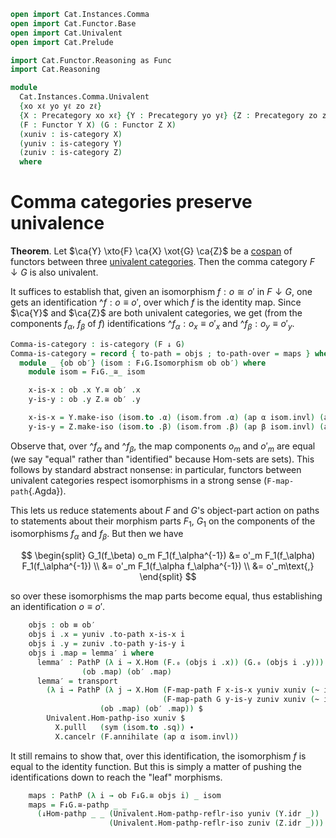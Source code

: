 ```agda
open import Cat.Instances.Comma
open import Cat.Functor.Base
open import Cat.Univalent
open import Cat.Prelude

import Cat.Functor.Reasoning as Func
import Cat.Reasoning

module
  Cat.Instances.Comma.Univalent
  {xo xℓ yo yℓ zo zℓ}
  {X : Precategory xo xℓ} {Y : Precategory yo yℓ} {Z : Precategory zo zℓ}
  (F : Functor Y X) (G : Functor Z X)
  (xuniv : is-category X)
  (yuniv : is-category Y)
  (zuniv : is-category Z)
  where
```

<!--
```agda
private
  module X = Cat.Reasoning X
  module Y = Cat.Reasoning Y
  module Z = Cat.Reasoning Z
  module F = Func F
  module G = Func G
  module F↓G = Cat.Reasoning (F ↓ G)

open ↓Obj
open ↓Hom
```
-->

# Comma categories preserve univalence

**Theorem**. Let $\ca{Y} \xto{F} \ca{X} \xot{G} \ca{Z}$ be a [cospan] of
functors between three [univalent categories]. Then the comma category
$F \downarrow G$ is also univalent.

[univalent categories]: Cat.Univalent.html
[cospan]: Cat.Instances.Shape.Cospan.html

It suffices to establish that, given an isomorphism $f : o \cong o'$ in
$F \downarrow G$, one gets an identification $\^f : o \equiv o'$, over
which $f$ is the identity map. Since $\ca{Y}$ and $\ca{Z}$ are both
univalent categories, we get (from the components $f_\alpha$, $f_\beta$
of $f$) identifications $\^f_\alpha : o_x \equiv o'_x$ and $\^f_\beta :
o_y \equiv o'_y$.

```agda
Comma-is-category : is-category (F ↓ G)
Comma-is-category = record { to-path = objs ; to-path-over = maps } where
  module _ {ob ob′} (isom : F↓G.Isomorphism ob ob′) where
    module isom = F↓G._≅_ isom

    x-is-x : ob .x Y.≅ ob′ .x
    y-is-y : ob .y Z.≅ ob′ .y

    x-is-x = Y.make-iso (isom.to .α) (isom.from .α) (ap α isom.invl) (ap α isom.invr)
    y-is-y = Z.make-iso (isom.to .β) (isom.from .β) (ap β isom.invl) (ap β isom.invr)
```

Observe that, over $\^f_\alpha$ and $\^f_\beta$, the map components
$o_m$ and $o'_m$ are equal (we say "equal" rather than "identified"
because Hom-sets are sets). This follows by standard abstract nonsense:
in particular, functors between univalent categories respect
isomorphisms in a strong sense (`F-map-path`{.Agda}).

This lets us reduce statements about $F$ and $G$'s object-part action on
paths to statements about their morphism parts $F_1$, $G_1$ on the
components of the isomorphisms $f_\alpha$ and $f_\beta$. But then we
have

$$
\begin{split}
G_1(f_\beta) o_m F_1(f_\alpha^{-1}) &= o'_m F_1(f_\alpha) F_1(f_\alpha^{-1}) \\
  &= o'_m F_1(f_\alpha f_\alpha^{-1}) \\
  &= o'_m\text{,}
\end{split}
$$

so over these isomorphisms the map parts become equal, thus establishing
an identification $o \equiv o'$.

```agda
    objs : ob ≡ ob′
    objs i .x = yuniv .to-path x-is-x i
    objs i .y = zuniv .to-path y-is-y i
    objs i .map = lemma′ i where
      lemma′ : PathP (λ i → X.Hom (F.₀ (objs i .x)) (G.₀ (objs i .y)))
                (ob .map) (ob′ .map)
      lemma′ = transport
        (λ i → PathP (λ j → X.Hom (F-map-path F x-is-x yuniv xuniv (~ i) j)
                                  (F-map-path G y-is-y zuniv xuniv (~ i) j))
                    (ob .map) (ob′ .map)) $
        Univalent.Hom-pathp-iso xuniv $
          X.pulll   (sym (isom.to .sq)) ∙
          X.cancelr (F.annihilate (ap α isom.invl))
```

It still remains to show that, over this identification, the isomorphism
$f$ is equal to the identity function. But this is simply a matter of
pushing the identifications down to reach the "leaf" morphisms.

```agda
    maps : PathP (λ i → ob F↓G.≅ objs i) _ isom
    maps = F↓G.≅-pathp _ _
      (↓Hom-pathp _ _ (Univalent.Hom-pathp-reflr-iso yuniv (Y.idr _))
                      (Univalent.Hom-pathp-reflr-iso zuniv (Z.idr _)))
```
